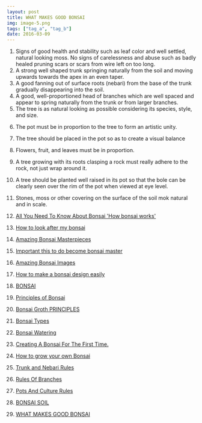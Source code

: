 ```yaml
---
layout: post
title: WHAT MAKES GOOD BONSAI
img: image-5.png
tags: ["tag_a", "tag_b"]
date: 2016-03-09
---
```



1. Signs of good health and stability such as leaf color and well
   settled, natural looking moss. No signs of carelessness and abuse
   such as badly healed pruning scars or scars from wire left on too
   long.
2. A strong well shaped trunk springing naturally from the soil and
   moving upwards towards the apex in an even taper.
3. A good fanning out of surface roots (nebari) from the base of the
   trunk gradually disappearing into the soil.
4. A good, well-proportioned head of branches which are well spaced
   and appear to spring naturally from the trunk or from larger
   branches.
5. The tree is as natural looking as possible considering its species,
   style, and size.

<!--adsense-->


6. The pot must be in proportion to the tree to form an artistic unity.
7. The tree should be placed in the pot so as to create a visual
   balance
8. Flowers, fruit, and leaves must be in proportion.
9. A tree growing with its roots clasping a rock must really adhere to
   the rock, not just wrap around it.
10. A tree should be planted well raised in its pot so that the bole can
    be clearly seen over the rim of the pot when viewed at eye level.
11. Stones, moss or other covering on the surface of the soil mok
    natural and in scale. 


1. [All You Need To Know About Bonsai 'How bonsai works'](https://japanbonsaigarden.com/posts/bonsai_care/)
2. [How to look after my bonsai](https://japanbonsaigarden.com/posts/how_to_carering_your_bonsai/)
3. [Amazing Bonsai Masterpieces](https://japanbonsaigarden.com/posts/masterpieses1/)
4. [Important this to do become bonsai master](https://japanbonsaigarden.com/posts/masterpieses2/)
5. [Amazing Bonsai Images](https://japanbonsaigarden.com/posts/bonsaipost1/)
6. [How to make a bonsai design easily](https://japanbonsaigarden.com/posts/lerningguide1/)
7. [BONSAI](https://japanbonsaigarden.com/posts/introduction/)
8. [Principles of Bonsai](https://japanbonsaigarden.com/posts/principlesofbonsai/)
9. [Bonsai Groth PRINCIPLES](https://japanbonsaigarden.com/posts/bonsaigrouthprincipals/)
10. [Bonsai Types](https://japanbonsaigarden.com/posts/bonsaitypes/)
11. [Bonsai Watering](https://japanbonsaigarden.com/posts/bonsaiwatering/)
12. [Creating A Bonsai For The First Time.](https://japanbonsaigarden.com/posts/biginnerbasics/)
13. [How to grow your own Bonsai](https://japanbonsaigarden.com/posts/bonsaigrowing/)
14. [Trunk and Nebari Rules](https://japanbonsaigarden.com/posts/rulesofbonsai/)
15. [Rules Of Branches](https://japanbonsaigarden.com/posts/rulesofbranches/)
16. [Pots And Culture Rules](https://japanbonsaigarden.com/posts/potsandculturerules/)
17. [BONSAI SOIL](https://japanbonsaigarden.com/posts/bonsaisoil/)

18. [WHAT MAKES GOOD BONSAI](https://japanbonsaigarden.com/posts/whatmakesgoodbonsai/)
